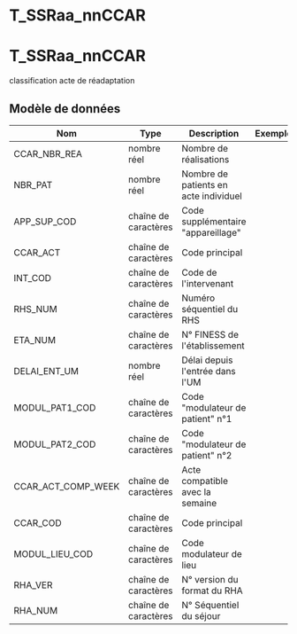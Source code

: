 # T_SSRaa_nnCCAR

<!-- ATTENTION : Ne pas supprimer ou modifier la ligne ci-dessous -->
# T_SSRaa_nnCCAR

classification acte de réadaptation


## Modèle de données

|Nom|Type|Description|Exemple|Propriétés|
|-|-|-|-|-|
|CCAR_NBR_REA|nombre réel|Nombre de réalisations|||
|NBR_PAT|nombre réel|Nombre de patients en acte individuel|||
|APP_SUP_COD|chaîne de caractères|Code supplémentaire "appareillage"|||
|CCAR_ACT|chaîne de caractères|Code principal|||
|INT_COD|chaîne de caractères|Code de l'intervenant|||
|RHS_NUM|chaîne de caractères|Numéro séquentiel du RHS|||
|ETA_NUM|chaîne de caractères|N° FINESS de l'établissement|||
|DELAI_ENT_UM|nombre réel|Délai depuis l'entrée dans l'UM|||
|MODUL_PAT1_COD|chaîne de caractères|Code "modulateur de patient" n°1|||
|MODUL_PAT2_COD|chaîne de caractères|Code "modulateur de patient" n°2|||
|CCAR_ACT_COMP_WEEK|chaîne de caractères|Acte compatible avec  la semaine|||
|CCAR_COD|chaîne de caractères|Code principal|||
|MODUL_LIEU_COD|chaîne de caractères|Code modulateur de lieu|||
|RHA_VER|chaîne de caractères|N° version du format du RHA|||
|RHA_NUM|chaîne de caractères|N° Séquentiel du séjour|||

<!-- ATTENTION : Ne pas supprimer ou modifier la ligne ci-dessus -->
